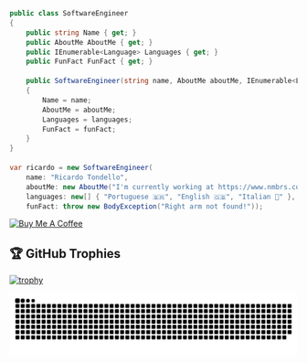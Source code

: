 ```csharp
public class SoftwareEngineer
{
    public string Name { get; }
    public AboutMe AboutMe { get; }
    public IEnumerable<Language> Languages { get; }
    public FunFact FunFact { get; }

    public SoftwareEngineer(string name, AboutMe aboutMe, IEnumerable<Language> languages, FunFact funFact)
    {
        Name = name;
        AboutMe = aboutMe;
        Languages = languages;
        FunFact = funFact;
    }
}

var ricardo = new SoftwareEngineer(
    name: "Ricardo Tondello",
    aboutMe: new AboutMe("I'm currently working at https://www.nmbrs.com as a Software Engineer in Amsterdam 🇳🇱"),
    languages: new[] { "Portuguese 🇧🇷", "English 🇬🇧", "Italian 🤌" }, 
    funFact: throw new BodyException("Right arm not found!"));
```

<a href="https://www.buymeacoffee.com/ricardotondello" target="_blank"><img src="https://cdn.buymeacoffee.com/buttons/v2/default-yellow.png" alt="Buy Me A Coffee" style="height: 60px !important;width: 217px !important;" ></a>

## 🏆 GitHub Trophies

[![trophy](https://github-profile-trophy.vercel.app/?username=ricardotondello&theme=nord&column=7)](https://github.com/ryo-ma/github-profile-trophy)

![Snake animation](https://github.com/ricardotondello/ricardotondello/blob/main/github-contribution-grid-snake.svg)
